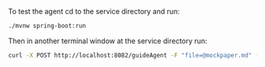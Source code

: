 To test the agent cd to the service directory and run:
```bash
./mvnw spring-boot:run
```

Then in another terminal window at the service directory run:
```bash
curl -X POST http://localhost:8082/guideAgent -F "file=@mockpaper.md" -F "researchGoal=Analyse the impact of AI"
```
